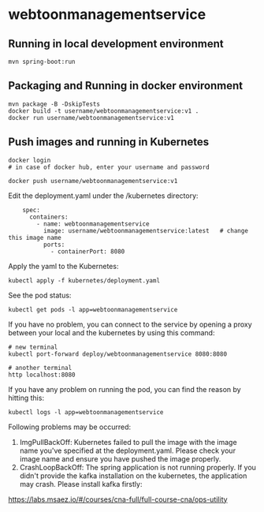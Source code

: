 # webtoonmanagementservice

## Running in local development environment

```
mvn spring-boot:run
```

## Packaging and Running in docker environment

```
mvn package -B -DskipTests
docker build -t username/webtoonmanagementservice:v1 .
docker run username/webtoonmanagementservice:v1
```

## Push images and running in Kubernetes

```
docker login 
# in case of docker hub, enter your username and password

docker push username/webtoonmanagementservice:v1
```

Edit the deployment.yaml under the /kubernetes directory:
```
    spec:
      containers:
        - name: webtoonmanagementservice
          image: username/webtoonmanagementservice:latest   # change this image name
          ports:
            - containerPort: 8080

```

Apply the yaml to the Kubernetes:
```
kubectl apply -f kubernetes/deployment.yaml
```

See the pod status:
```
kubectl get pods -l app=webtoonmanagementservice
```

If you have no problem, you can connect to the service by opening a proxy between your local and the kubernetes by using this command:
```
# new terminal
kubectl port-forward deploy/webtoonmanagementservice 8080:8080

# another terminal
http localhost:8080
```

If you have any problem on running the pod, you can find the reason by hitting this:
```
kubectl logs -l app=webtoonmanagementservice
```

Following problems may be occurred:

1. ImgPullBackOff:  Kubernetes failed to pull the image with the image name you've specified at the deployment.yaml. Please check your image name and ensure you have pushed the image properly.
1. CrashLoopBackOff: The spring application is not running properly. If you didn't provide the kafka installation on the kubernetes, the application may crash. Please install kafka firstly:

https://labs.msaez.io/#/courses/cna-full/full-course-cna/ops-utility

